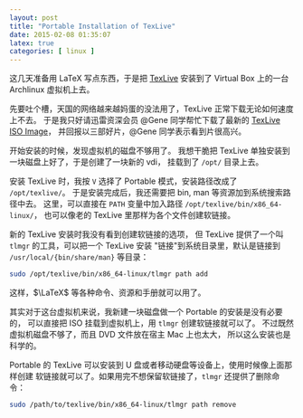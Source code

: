 ```yaml
--- 
layout: post
title: "Portable Installation of TexLive"
date: 2015-02-08 01:35:07
latex: true
categories: [ linux ]
---
```


这几天准备用 LaTeX 写点东西，于是把 [TexLive][texlive] 安装到了
Virtual Box 上的一台 Archlinux 虚拟机上去。

<!-- more -->

先要吐个槽，天国的网络越来越妈蛋的没法用了，TexLive 正常下载无论如何速度上不去。
于是我只好请迅雷资深会员 @Gene 同学帮忙下载了最新的 [TexLive ISO Image][texliveDVD]，
并回报以三部好片，@Gene 同学表示看到片很高兴。

开始安装的时候，发现虚拟机的磁盘不够用了。
我想干脆把 TexLive 单独安装到一块磁盘上好了，于是创建了一块新的 vdi，
挂载到了 `/opt/` 目录上去。

安装 TexLive 时，我按 `V` 选择了 Portable 模式，安装路径改成了 `/opt/texlive/`。
于是安装完成后，我还需要把 bin, man 等资源加到系统搜索路径中去。
这里，可以直接在 `PATH` 变量中加入路径 `/opt/texlive/bin/x86_64-linux/`，
也可以像老的 TexLive 里那样为各个文件创建软链接。

新的 TexLive 安装时我没有看到创建软链接的选项，
但 TexLive 提供了一个叫 `tlmgr` 的工具，可以把一个 TexLive 安装
"链接"到系统目录里，默认是链接到 `/usr/local/{bin/share/man}` 等目录：

``` bash
sudo /opt/texlive/bin/x86_64-linux/tlmgr path add
```

这样，$\LaTeX$ 等各种命令、资源和手册就可以用了。

其实对于这台虚拟机来说，我新建一块磁盘做一个 Portable 的安装是没有必要的，
可以直接把 ISO 挂载到虚拟机上，用 `tlmgr` 创建软链接就可以了。
不过既然虚拟机磁盘不够了，而且 DVD 文件放在宿主 Mac 上也太大，
所以这么安装也是科学的。

Portable 的 TexLive 可以安装到 U 盘或者移动硬盘等设备上，使用时候像上面那样创建
软链接就可以了。如果用完不想保留软链接了，`tlmgr` 还提供了删除命令：

``` bash
sudo /path/to/texlive/bin/x86_64-linux/tlmgr path remove
```

[texlive]:      https://www.tug.org/texlive/
[texliveDVD]:   https://www.tug.org/texlive/acquire-iso.html
